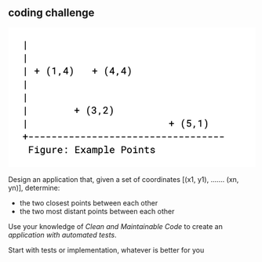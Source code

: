 
## coding challenge

![Problem statement](./example-points.png)


Design an application that, given a set of coordinates [(x1, y1), ....... (xn, yn)], determine:

- the two closest points between each other
- the two most distant points between each other

Use your knowledge of *Clean and Maintainable Code* to create an *application with automated tests*.

Start with tests or implementation, whatever is better for you
